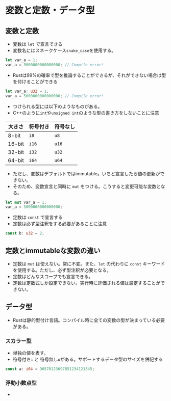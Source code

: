 # 変数と定数・データ型
## 変数と定数
- 変数は `let` で宣言できる
- 変数名にはスネークケース`snake_case`を使用する。

```rust
let var_a = 1;
var_a = 5000000000000000; // Compile error!
```

- Rustは99%の確率で型を推論することができるが、それができない場合は型を付けることができる

```rust
let var_a: u32 = 1;
var_a = 5000000000000000; // Compile error!
```

- つけられる型には以下のようなものがある。
- C++のように`int`や`unsigned int`のような型の書き方をしないことに注意

|大きさ|符号付き|符号なし|
| ---- | ---- | ---- |
|8-bit|`i8`|`u8`|
|16-bit|`i16`|`u16`|
|32-bit|`i32`|`u32`|
|64-bit|`i64`|`u64`|

- ただし、変数はデフォルトではimmutable。いちど宣言したら値の更新ができない。
- そのため、変数宣言と同時に `mut` をつける。こうすると変更可能な変数となる。

```rust
let mut var_a = 1;
var_a = 5000000000000000;
```

- 定数は `const` で宣言する
- 定数は必ず型注釈をする必要があることに注意

```rust
const b: u32 = 2;
```

## 定数とimmutableな変数の違い
- 定数は `mut` は使えない。常に不変。また、`let` の代わりに `const` キーワードを使用する。ただし、必ず型注釈が必要となる。
- 定数はどんなスコープでも宣言できる。
- 定数は定数式しか設定できない。実行時に評価される値は設定することができない。

## データ型
- Rustは静的型付け言語。コンパイル時に全ての変数の型が決まっている必要がある。

### スカラー型
- 単独の値を表す。
- 符号付き`i` と 符号無し`u`がある。サポートするデータ型のサイズを併記する
```rust
const a: i64 = 96578123697851234121345;
```

### 浮動小数点型
- 
